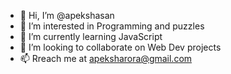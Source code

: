 - 👋 Hi, I’m @apekshasan
- 👀 I’m interested in Programming and puzzles
- 🌱 I’m currently learning JavaScript 
- 💞️ I’m looking to collaborate on Web Dev projects
- 📫 Rreach me at apeksharora@gmail.com

<!---
apekshasan/apekshasan is a ✨ special ✨ repository because its `README.md` (this file) appears on your GitHub profile.
You can click the Preview link to take a look at your changes.
--->
